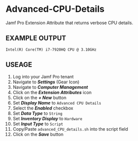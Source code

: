 # Advanced-CPU-Details
Jamf Pro Extension Attribute that returns verbose CPU details.

## EXAMPLE OUTPUT
```Intel(R) Core(TM) i7-7920HQ CPU @ 3.10GHz```

## USEAGE
1. Log into your Jamf Pro tenant
2. Navigate to **_Settings_** (Gear Icon)
3. Navigate to **_Computer Management_**
4. Click on the **_Extension Attributes_** icon
5. Click on the **_+ New_** button
6. Set **_Display Name_** to ```Advanced CPU Details```
7. Select the **_Enabled_** checkbox
8. Set **_Data Type_** to ```String```
9. Set **_Inventory Display_** to ```Hardware```
10. Set **_Input Type_** to ```Script```
11. Copy/Paste ```advanced_CPU_details.sh``` into the script field
12. Click on the **_Save_** button
